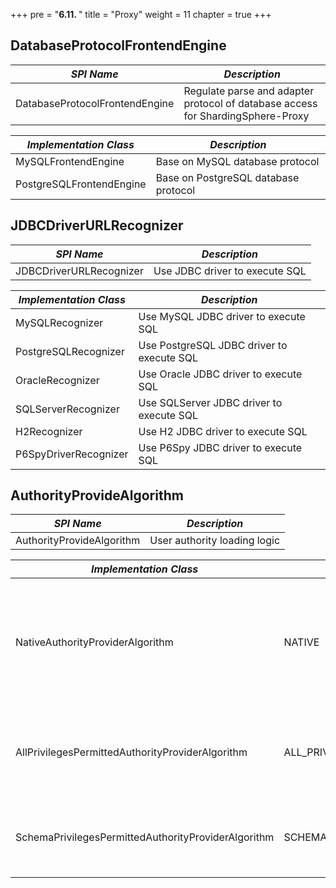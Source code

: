 +++
pre = "<b>6.11. </b>"
title = "Proxy"
weight = 11
chapter = true
+++

## DatabaseProtocolFrontendEngine

| *SPI Name*                       | *Description*                                                                   |
| -------------------------------- | ------------------------------------------------------------------------------- |
| DatabaseProtocolFrontendEngine   | Regulate parse and adapter protocol of database access for ShardingSphere-Proxy |

| *Implementation Class*   | *Description*                                                                   |
| ------------------------ | ------------------------------------------------------------------------------- |
| MySQLFrontendEngine      | Base on MySQL database protocol                                                 |
| PostgreSQLFrontendEngine | Base on PostgreSQL database protocol                                            |

## JDBCDriverURLRecognizer

| *SPI Name*              | *Description*                              |
| ----------------------- | ------------------------------------------ |
| JDBCDriverURLRecognizer | Use JDBC driver to execute SQL             |

| *Implementation Class*  | *Description*                              |
| ----------------------- | ------------------------------------------ |
| MySQLRecognizer         |  Use MySQL JDBC driver to execute SQL      |
| PostgreSQLRecognizer    |  Use PostgreSQL JDBC driver to execute SQL |
| OracleRecognizer        |  Use Oracle JDBC driver to execute SQL     |
| SQLServerRecognizer     |  Use SQLServer JDBC driver to execute SQL  |
| H2Recognizer            |  Use H2 JDBC driver to execute SQL         |
| P6SpyDriverRecognizer   |  Use P6Spy JDBC driver to execute SQL      |

## AuthorityProvideAlgorithm

| *SPI Name*                       | *Description*                 |
| ------------------------------- | ------------------------------ |
| AuthorityProvideAlgorithm       | User authority loading logic   |

| *Implementation Class*                                | *Type*                      | *Description*                                                                                                          |
| ----------------------------------------------------- | --------------------------- | ---------------------------------------------------------------------------------------------------------------------- |
| NativeAuthorityProviderAlgorithm                      | NATIVE                      | Persist user authority defined in server.yaml into the backend database. An admin user will be created if not existed. |
| AllPrivilegesPermittedAuthorityProviderAlgorithm      | ALL_PRIVILEGES_PERMITTED    | All privileges granted to user by default (No authentication). Will not interact with the actual database.             |
| SchemaPrivilegesPermittedAuthorityProviderAlgorithm   | SCHEMA_PRIVILEGES_PERMITTED | Permissions configured through the attribute user-schema-mappings.                                                     |
